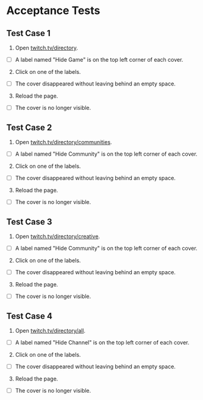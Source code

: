 ﻿# Acceptance Tests

## Test Case 1
1. Open [twitch.tv/directory](https://www.twitch.tv/directory).
- [ ] A label named "Hide Game" is on the top left corner of each cover.
2. Click on one of the labels.
- [ ] The cover disappeared without leaving behind an empty space.
3. Reload the page.
- [ ] The cover is no longer visible.

## Test Case 2
1. Open [twitch.tv/directory/communities](https://www.twitch.tv/directory/communities).
- [ ] A label named "Hide Community" is on the top left corner of each cover.
2. Click on one of the labels.
- [ ] The cover disappeared without leaving behind an empty space.
3. Reload the page.
- [ ] The cover is no longer visible.

## Test Case 3
1. Open [twitch.tv/directory/creative](https://www.twitch.tv/directory/creative).
- [ ] A label named "Hide Community" is on the top left corner of each cover.
2. Click on one of the labels.
- [ ] The cover disappeared without leaving behind an empty space.
3. Reload the page.
- [ ] The cover is no longer visible.

## Test Case 4
1. Open [twitch.tv/directory/all](https://www.twitch.tv/directory/all).
- [ ] A label named "Hide Channel" is on the top left corner of each cover.
2. Click on one of the labels.
- [ ] The cover disappeared without leaving behind an empty space.
3. Reload the page.
- [ ] The cover is no longer visible.